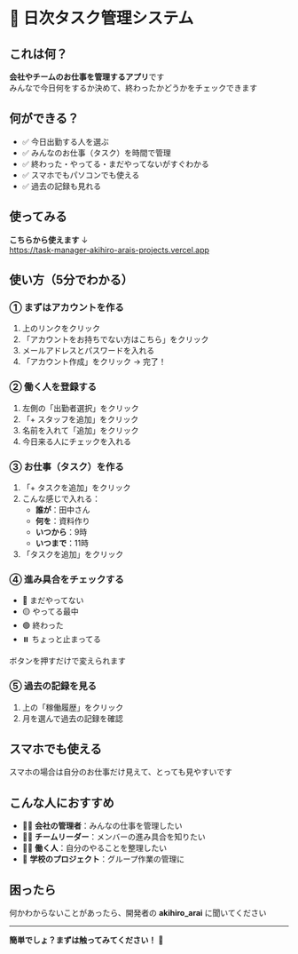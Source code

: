 # 📱 日次タスク管理システム

## これは何？
**会社やチームのお仕事を管理するアプリ**です  
みんなで今日何をするか決めて、終わったかどうかをチェックできます

## 何ができる？
- ✅ 今日出勤する人を選ぶ
- ✅ みんなのお仕事（タスク）を時間で管理
- ✅ 終わった・やってる・まだやってないがすぐわかる
- ✅ スマホでもパソコンでも使える
- ✅ 過去の記録も見れる

## 使ってみる
**こちらから使えます** ↓  
https://task-manager-akihiro-arais-projects.vercel.app

## 使い方（5分でわかる）

### ① まずはアカウントを作る
1. 上のリンクをクリック
2. 「アカウントをお持ちでない方はこちら」をクリック
3. メールアドレスとパスワードを入れる
4. 「アカウント作成」をクリック → 完了！

### ② 働く人を登録する
1. 左側の「出勤者選択」をクリック
2. 「+ スタッフを追加」をクリック
3. 名前を入れて「追加」をクリック
4. 今日来る人にチェックを入れる

### ③ お仕事（タスク）を作る
1. 「+ タスクを追加」をクリック
2. こんな感じで入れる：
   - **誰が**：田中さん
   - **何を**：資料作り
   - **いつから**：9時
   - **いつまで**：11時
3. 「タスクを追加」をクリック

### ④ 進み具合をチェックする
- 🔴 まだやってない
- 🟡 やってる最中
- 🟢 終わった
- ⏸️ ちょっと止まってる

ボタンを押すだけで変えられます

### ⑤ 過去の記録を見る
1. 上の「稼働履歴」をクリック
2. 月を選んで過去の記録を確認

## スマホでも使える
スマホの場合は自分のお仕事だけ見えて、とっても見やすいです

## こんな人におすすめ
- 👩‍💼 **会社の管理者**：みんなの仕事を管理したい
- 👨‍💼 **チームリーダー**：メンバーの進み具合を知りたい
- 👩‍💻 **働く人**：自分のやることを整理したい
- 🏫 **学校のプロジェクト**：グループ作業の管理に

## 困ったら
何かわからないことがあったら、開発者の **akihiro_arai** に聞いてください

---

**簡単でしょ？まずは触ってみてください！** 🎉